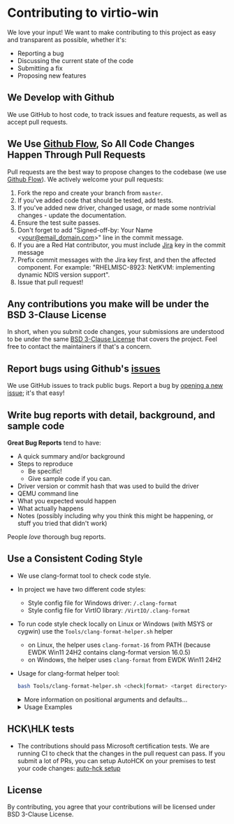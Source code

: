 # Contributing to virtio-win

We love your input! We want to make contributing to this project as easy and transparent as possible, whether it's:

- Reporting a bug
- Discussing the current state of the code
- Submitting a fix
- Proposing new features

## We Develop with Github
We use GitHub to host code, to track issues and feature requests, as well as accept pull requests.

## We Use [Github Flow](https://guides.github.com/introduction/flow/index.html), So All Code Changes Happen Through Pull Requests
Pull requests are the best way to propose changes to the codebase (we use [Github Flow](https://guides.github.com/introduction/flow/index.html)). We actively welcome your pull requests:

1. Fork the repo and create your branch from `master`.
2. If you've added code that should be tested, add tests.
3. If you've added new driver, changed usage, or made some nontrivial changes - update the documentation.
4. Ensure the test suite passes.
5. Don't forget to add "Signed-off-by: Your Name <your@email_domain.com>" line in the commit message.
6. If you are a Red Hat contributor, you must include [Jira](https://issues.redhat.com/) key in the commit message
7. Prefix commit messages with the Jira key first, and then the affected component. For example: "RHELMISC-8923: NetKVM: implementing dynamic NDIS version support".
8. Issue that pull request!


## Any contributions you make will be under the BSD 3-Clause License
In short, when you submit code changes, your submissions are understood to be under the same [BSD 3-Clause License](https://github.com/virtio-win/kvm-guest-drivers-windows/blob/master/LICENSE) that covers the project. Feel free to contact the maintainers if that's a concern.

## Report bugs using Github's [issues](https://github.com/virtio-win/kvm-guest-drivers-windows/issues)
We use GitHub issues to track public bugs. Report a bug by [opening a new issue](https://github.com/virtio-win/kvm-guest-drivers-windows/issues/new); it's that easy!

## Write bug reports with detail, background, and sample code
**Great Bug Reports** tend to have:

- A quick summary and/or background
- Steps to reproduce
  - Be specific!
  - Give sample code if you can.
- Driver version or commit hash that was used to build the driver
- QEMU command line
- What you expected would happen
- What actually happens
- Notes (possibly including why you think this might be happening, or stuff you tried that didn't work)

People *love* thorough bug reports.

## Use a Consistent Coding Style

* We use clang-format tool to check code style.
* In project we have two different code styles:
   - Style config file for Windows driver: `/.clang-format`
   - Style config file for VirtIO library: `/VirtIO/.clang-format`
* To run code style check locally on Linux or Windows (with MSYS or cygwin) use the `Tools/clang-format-helper.sh` helper
   - on Linux, the helper uses `clang-format-16` from PATH (because EWDK Win11 24H2 contains clang-format version 16.0.5)
   - on Windows, the helper uses `clang-format` from EWDK Win11 24H2

* Usage for clang-format helper tool:
   ```bash
   bash Tools/clang-format-helper.sh <check|format> <target directory> <path to .clang-format file> <exclude regexp> <include regexp>
   ```

   <details>
   <summary>More information on positional arguments and defaults...</summary>
   <br>

   Positional parameters:

   * 1\. Action: `check` or `format`. Required.
   * 2\. Directory to perform action. Required.
   * 3\. Path to .clang-format file (default: `${2}/.clang-format`)
   * 4\. Exclude regexp (default: `^$`)
   * 5\. Include regexp (default: `^.*\.((((c|C)(c|pp|xx|\+\+)?$)|((h|H)h?(pp|xx|\+\+)?$)))$`)
   
     Note: to use a default parameter use two single quotes, i.e. `''`
   </details>

   <details>
   <summary>Usage Examples</summary>
   <br>

   For all Windows drivers:
   
   ```bash
   bash Tools/clang-format-helper.sh check '.' '' './VirtIO'
   ```
   For `vioscsi` driver:
   
   ```bash
   bash Tools/clang-format-helper.sh check './vioscsi' './.clang-format' '.*/*trace.h|.*/wpp_.*_path.*.h' ''
   ```
   For `VirtIO` library:
   
   ```bash
   bash Tools/clang-format-helper.sh check 'VirtIO' '' ''
   ```
   </details>

## HCK\HLK tests
* The contributions should pass Microsoft certification tests. We are running CI to check that the changes in the pull request can pass. If you submit a lot of PRs, you can setup AutoHCK on your premises to test your code changes: [auto-hck setup](https://github.com/HCK-CI/HCK-CI-DOCS/blob/master/installing-hck-ci-from-scratch.txt)

## License
By contributing, you agree that your contributions will be licensed under BSD 3-Clause License.
